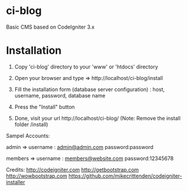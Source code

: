 # ci-blog
Basic CMS based on CodeIgniter 3.x
# Installation

1. Copy 'ci-blog' directory to your 'www' or 'htdocs' directory

2. Open your browser and type => http://localhost/ci-blog/install

3. Fill the installation form (database server configuration) : host, username, password, database name

4. Press the "Install" button

5. Done, visit your url http://localhost/ci-blog/ (Note: Remove the install folder /install)


Sampel Accounts:

admin => username : admin@admin.com password:password

members => username : members@website.com password:12345678


Credits:
http://codeigniter.com
http://getbootstrap.com
http://wowbootstrap.com
https://github.com/mikecrittenden/codeigniter-installer
